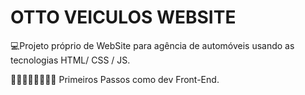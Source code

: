 # OTTO VEICULOS WEBSITE

💻Projeto próprio de WebSite para agência de automóveis usando as tecnologias HTML/ CSS / JS.

🚶‍♂️🚶‍♂️🚶‍♂️🚶‍♂️ Primeiros Passos como dev Front-End.
